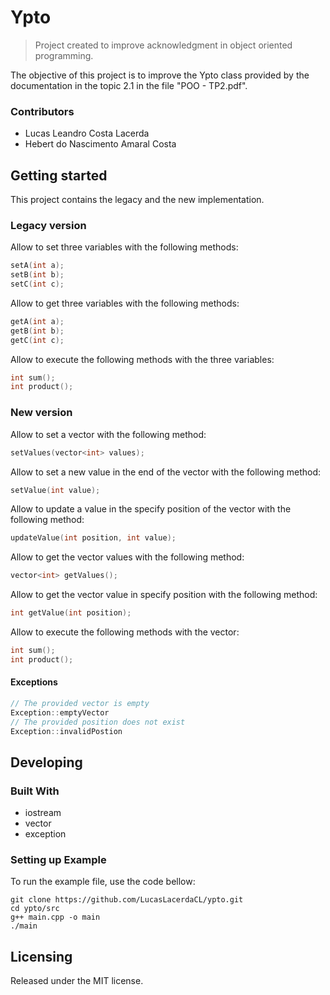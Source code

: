 # Ypto
> Project created to improve acknowledgment in object oriented programming.

The objective of this project is to improve the Ypto class provided by the documentation in the topic 2.1 in the file "POO - TP2.pdf".

### Contributors

* Lucas Leandro Costa Lacerda
* Hebert do Nascimento Amaral Costa

## Getting started

This project contains the legacy and the new implementation.

### Legacy version

Allow to set three variables with the following methods:
```c
setA(int a);
setB(int b);
setC(int c);
 ```

Allow to get three variables with the following methods:
```c
getA(int a);
getB(int b);
getC(int c);
```

Allow to execute the following methods with the three variables:
```c
int sum();
int product();
```

### New version

Allow to set a vector with the following method:
```c
setValues(vector<int> values);
```

Allow to set a new value in the end of the vector with the following method:
```c
setValue(int value);
```

Allow to update a value in the specify position of the vector with the following method:
```c
updateValue(int position, int value);
```

Allow to get the vector values with the following method:
```c
vector<int> getValues();
```

Allow to get the vector value in specify position with the following method:
```c
int getValue(int position);
```

Allow to execute the following methods with the vector:
```c
int sum();
int product();
```

#### Exceptions
```c
// The provided vector is empty 
Exception::emptyVector
// The provided position does not exist
Exception::invalidPostion
```

## Developing

### Built With
 - iostream
 - vector
 - exception

### Setting up Example

To run the example file, use the code bellow:

```shell
git clone https://github.com/LucasLacerdaCL/ypto.git
cd ypto/src
g++ main.cpp -o main
./main
```

## Licensing

Released under the MIT license.